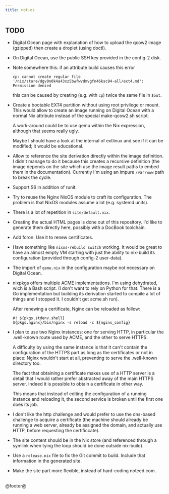 ```yaml
---
title: not-os
---
```


## TODO

- Digital Ocean page with explanation of how to upload the qcow2 image
  (gzipped) then create a droplet (using doctl).

- On Digital Ocean, use the public SSH key provided in the config-2 disk.

- Note somewhere this: if an attribute build causes this error

    ```
    cp: cannot create regular file
    '/nix/store/dgv0n0k4a43xz5bwfwvdmvgfn46ksc94-all/ext4.md':
    Permission denied
    ```

    this can be caused by creating (e.g. with `cp`) twice the same file in
    `$out`.

- Create a bootable EXT4 partition without using root privilege or mount. This
  would allow to create an image running on Digital Ocean with a normal Nix
  attribute instead of the special make-qcow2.sh script.

    A work-around could be to use qemu within the Nix expression, although that
    seems really ugly.

    Maybe I should have a look at the internal of extlinux and see if it can be
    modified; it would be educational.

- Allow to reference the site derivation directly within the image definition.
  I didn't manage to do it because this creates a recursive definition (the
  image depends on the site which use the image result paths to embed them in the
  documentation). Currently I'm using an impure `/var/www` path to break the
  cycle.

- Support S6 in addition of runit.

- Try to reuse the Nginx NixOS module to craft its configuration. The problem
  is that NixOS modules assume a lot (e.g. systemd units).

- There is a lot of repetition in `site/default.nix`.

- Creating the actual HTML pages is done out of this repository. I'd like to
  generate them directly here, possibly with a DocBook toolchain.

- Add fcron. Use it to renew certificates.

- Have something like `nixos-rebuild switch` working. It would be great to have
  an almost empty VM starting with just the ability to nix-build its
  configuration (provided through config-2 user-data).

- The import of `qemu.nix` in the configuration maybe not necessary on Digital
  Ocean.

- nixpkgs offers multiple ACME implementations. I'm using dehydrated, wich is a
  Bash script. (I don't want to rely on Python for that. There is a Go
  implementation but building its derivation started to compile a lot of things
  and I stopped it. I couldn't get acme.sh run).

    After renewing a certificate, Nginx can be reloaded as follow:

    ```
    #! ${pkgs.stdenv.shell}
    ${pkgs.nginx}/bin/nginx -s reload -c ${nginx_config}
    ```

- I plan to use two Nginx instances: one for serving HTTP, in particular the
  .well-known route used by ACME, and the other to serve HTTPS.

    A difficulty by using the same instance is that it can't contain the
    configuration of the HTTPS part as long as the certificates or not in place:
    Nginx wouldn't start at all, preventing to serve the .well-known directory too.

    The fact that obtaining a certificate makes use of a HTTP server is a detail
    that I would rather prefer abstracted away of the main HTTPS server.
    Indeed it is possible to obtain a certificate in other way.

    This means that instead of editing the configuration of a running instance
    and reloading it, the second service is broken until the first one does its
    job.

- I don't like the http challenge and would prefer to use the dns-based
  challenge to acquire a certificate (the machine should already be running a
  web server, already be assigned the domain, and actually use HTTP, before
  requesting the certificcate).

- The site content should be in the Nix store (and referenced through a symlink
  when tying the loop should be done outside nix-build).

- Use a `release.nix` file to fix the Git commit to build. Include that
  information in the generated site.

- Make the site part more flexible, instead of hard-coding noteed.com.


<br />
@footer@

